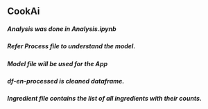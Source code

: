 ## CookAi
##### Analysis was done in Analysis.ipynb
##### Refer Process file to understand the model.
##### Model file will be used for the App
##### df-en-processed is cleaned dataframe.
##### Ingredient file contains the list of all ingredients with their counts.
